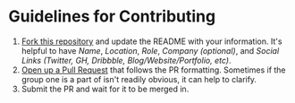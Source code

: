 # Guidelines for Contributing

1. [Fork this repository](https://github.com/iheanyi/speakers-who-want-a-platform/compare?expand=1#fork-destination-box) and update the README with your information. It's helpful to have *Name*, *Location*, *Role*, *Company (optional)*, and *Social Links (Twitter, GH, Dribbble, Blog/Website/Portfolio, etc)*. 
2. [Open up a Pull Request](https://github.com/iheanyi/speakers-who-want-a-platform/compare?expand=1) 
that follows the PR formatting. Sometimes if the group one is a part of isn't readily obvious, it can help to clarify.
3. Submit the PR and wait for it to be merged in.

